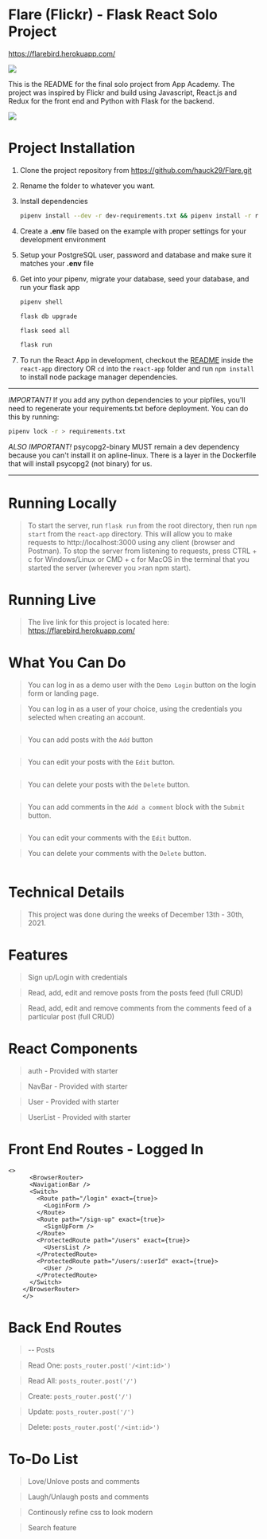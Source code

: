 # Flare (Flickr) - Flask React Solo Project

https://flarebird.herokuapp.com/

<img src='https://i.imgur.com/Ebcnw2d.jpg'>

This is the README for the final solo project from App Academy.
The project was inspired by Flickr and build using Javascript,
React.js and Redux for the front end and Python with Flask for the backend.

<img src='https://i.imgur.com/krwukQD.png'>

# Project Installation

1. Clone the project repository from https://github.com/hauck29/Flare.git

2. Rename the folder to whatever you want.

3. Install dependencies

      ```bash
      pipenv install --dev -r dev-requirements.txt && pipenv install -r requirements.txt
      ```

4. Create a **.env** file based on the example with proper settings for your
   development environment
5. Setup your PostgreSQL user, password and database and make sure it matches your **.env** file

6. Get into your pipenv, migrate your database, seed your database, and run your flask app

   ```bash
   pipenv shell
   ```

   ```bash
   flask db upgrade
   ```

   ```bash
   flask seed all
   ```

   ```bash
   flask run
   ```

7. To run the React App in development, checkout the [README](./react-app/README.md) inside the `react-app` directory OR `cd` into the `react-app` folder and run `npm install` to install node package manager dependencies.

***
*IMPORTANT!*
   If you add any python dependencies to your pipfiles, you'll need to regenerate your requirements.txt before deployment.
   You can do this by running:

   ```bash
   pipenv lock -r > requirements.txt
   ```

*ALSO IMPORTANT!*
   psycopg2-binary MUST remain a dev dependency because you can't install it on apline-linux.
   There is a layer in the Dockerfile that will install psycopg2 (not binary) for us.
***



# Running Locally
>To start the server, run `flask run` from the root directory, then run `npm start` from the `react-app` directory. This will allow you to make requests to http://localhost:3000 using any client (browser and Postman).
>To stop the server from listening to requests, press CTRL + c for Windows/Linux or CMD + c for MacOS in the terminal that you started the server (wherever you >ran npm start).

# Running Live
>The live link for this project is located here: https://flarebird.herokuapp.com/

# What You Can Do

>You can log in as a demo user with the `Demo Login` button on the login form or landing page.

>You can log in as a user of your choice, using the credentials you selected when creating an account.

<img src=''>

>You can add posts with the `Add` button
<img src=''>

>You can edit your posts with the `Edit` button.
<img src=''>

>You can delete your posts with the `Delete` button.
<img src=''>

>You can add comments in the `Add a comment` block with the `Submit` button.
<img src=''>

>You can edit your comments with the `Edit` button.

>You can delete your comments with the `Delete` button.
<img src=''>

# Technical Details
>This project was done during the weeks of December 13th - 30th, 2021.



# Features
>Sign up/Login with credentials

>Read, add, edit and remove posts from the posts feed (full CRUD)

>Read, add, edit and remove comments from the comments feed of a particular post (full CRUD)


# React Components

>auth - Provided with starter

>NavBar - Provided with starter

>User - Provided with starter

>UserList - Provided with starter

# Front End Routes - Logged In
```
<>
      <BrowserRouter>
      <NavigationBar />
      <Switch>
        <Route path="/login" exact={true}>
          <LoginForm />
        </Route>
        <Route path="/sign-up" exact={true}>
          <SignUpForm />
        </Route>
        <ProtectedRoute path="/users" exact={true}>
          <UsersList />
        </ProtectedRoute>
        <ProtectedRoute path="/users/:userId" exact={true}>
          <User />
        </ProtectedRoute>
      </Switch>
    </BrowserRouter>
    </>
```

# Back End Routes

>-- Posts

>Read One: ```
    posts_router.post('/<int:id>')
    ```

>Read All: ```
    posts_router.post('/')
    ```

>Create: ```
    posts_router.post('/')
    ```

>Update: ```
    posts_router.post('/')
    ```

>Delete: ```
    posts_router.post('/<int:id>')
    ```

# To-Do List
>Love/Unlove posts and comments

>Laugh/Unlaugh posts and comments

>Continously refine css to look modern

>Search feature
